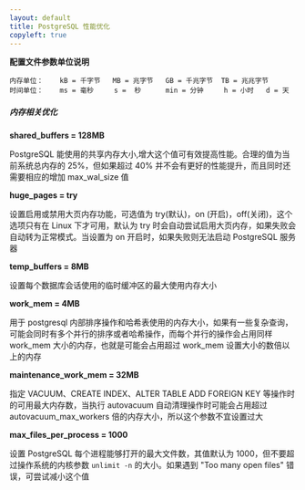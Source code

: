 ```yaml
---
layout: default
title: PostgreSQL 性能优化
copyleft: true
---
```


**配置文件参数单位说明**

    内存单位：    kB = 千字节   MB = 兆字节   GB = 千兆字节  TB = 兆兆字节
    时间单位：    ms = 毫秒     s =  秒      min = 分钟     h = 小时   d = 天

##### 内存相关优化

**shared_buffers = 128MB**

PostgreSQL 能使用的共享内存大小,增大这个值可有效提高性能。合理的值为当前系统总内存的 25%，但如果超过 40% 并不会有更好的性能提升，而且同时还需要相应的增加 max_wal_size 值

**huge_pages = try**

设置启用或禁用大页内存功能，可选值为 try(默认)，on (开启)，off(关闭)，这个选项只有在 Linux 下才可用，默认为 try 时会自动尝试启用大页内存，如果失败会自动转为正常模式。当设置为 on 开启时，如果失败则无法启动 PostgreSQL 服务器

**temp_buffers = 8MB**

设置每个数据库会话使用的临时缓冲区的最大使用内存大小

**work_mem = 4MB**

用于 postgresql 内部排序操作和哈希表使用的内存大小，如果有一些复杂查询，可能会同时有多个并行的排序或者哈希操作，而每个并行的操作会占用同样 work_mem 大小的内存，也就是可能会占用超过 work_mem 设置大小的数倍以上的内存

**maintenance_work_mem = 32MB**

指定 VACUUM、CREATE INDEX、ALTER TABLE ADD FOREIGN KEY 等操作时的可用最大内存数，当执行 autovacuum 自动清理操作时可能会占用超过 autovacuum_max_workers 倍的内存大小，所以这个参数不宜设置过大

**max_files_per_process = 1000**

设置 PostgreSQL 每个进程能够打开的最大文件数，其值默认为 1000，但不要超过操作系统的内核参数 `unlimit -n` 的大小。如果遇到 "Too many open files" 错误，可尝试减小这个值

